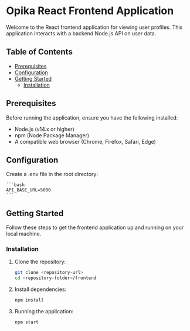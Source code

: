 # Opika React Frontend Application

Welcome to the React frontend application for viewing user profiles. This application interacts with a backend Node.js API on user data.

## Table of Contents

- [Prerequisites](#prerequisites)
- [Configuration](#configuration)
- [Getting Started](#getting-started)
  - [Installation](#installation)

## Prerequisites

Before running the application, ensure you have the following installed:

- Node.js (v14.x or higher)
- npm (Node Package Manager)
- A compatible web browser (Chrome, Firefox, Safari, Edge)

## Configuration

Create a .env file in the root directory:

    ```bash
    API_BASE_URL=5000
    ```

## Getting Started

Follow these steps to get the frontend application up and running on your local machine.

### Installation

1. Clone the repository:

   ```bash
   git clone <repository-url>
   cd <repository-folder>/frontend
   ```

2. Install dependencies:

   ```bash
   npm install
   ```

3. Running the application:

   ```bash
   npm start
   ```
